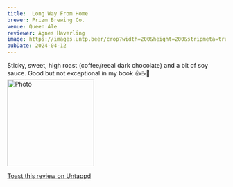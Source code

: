 ```yaml
---
title:  Long Way From Home
brewer: Prizm Brewing Co.
venue: Queen Ale
reviewer: Agnes Haverling
image: https://images.untp.beer/crop?width=200&height=200&stripmeta=true&url=https://untappd.s3.amazonaws.com/photos/2024_04_12/6880507de87f1b9c498fee7c26b152c1_c_1371573785_raw.jpg
pubDate: 2024-04-12
---
```


Sticky, sweet, high roast (coffee/reeal dark chocolate) and a bit of soy sauce. Good but not exceptional in my book 👍☕️🍫
						  <br />
						  <img height="200" width="200" src="https://images.untp.beer/crop?width=200&height=200&stripmeta=true&url=https://untappd.s3.amazonaws.com/photos/2024_04_12/6880507de87f1b9c498fee7c26b152c1_c_1371573785_raw.jpg" alt="Photo">         
						
[Toast this review on Untappd](https://untappd.com/user/&#45;Spacebacon&#45;/checkin/1371573785)
